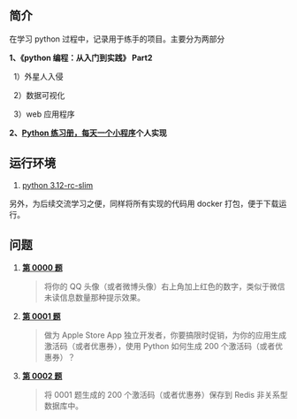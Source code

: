 <!-- @format -->

## 简介

在学习 python 过程中，记录用于练手的项目。主要分为两部分

**1、《python 编程：从入门到实践》 Part2**

&nbsp;&nbsp;1）外星人入侵

&nbsp;&nbsp;2）数据可视化

&nbsp;&nbsp;3）web 应用程序

**2、[Python 练习册，每天一个小程序][pythond-examples]个人实现**

## 运行环境

1. [python 3.12-rc-slim](https://hub.docker.com/layers/library/python/3.12-rc-slim/images/sha256-9393b50e405b1717c79ea433339cb19b2b10d81d3b8dad18576b5b1818ab2853?context=explore)

另外，为后续交流学习之便，同样将所有实现的代码用 docker 打包，便于下载运行。

## 问题

1. **[第 0000 题][q0]**
   > 将你的 QQ 头像（或者微博头像）右上角加上红色的数字，类似于微信未读信息数量那种提示效果。
2. **[第 0001 题][q1]**
   > 做为 Apple Store App 独立开发者，你要搞限时促销，为你的应用生成激活码（或者优惠券），使用 Python 如何生成 200 个激活码（或者优惠券）？
3. **[第 0002 题][q2]**
   > 将 0001 题生成的 200 个激活码（或者优惠券）保存到 Redis 非关系型数据库中。

[python 3.10.5]: https://www.python.org/downloads/release/python-3105/
[pythond-examples]: https://github.com/Yixiaohan/show-me-the-code
[q0]: ./demo00/readme.md
[q1]: ./demo01/readme.md
[q2]: ./demo02/readme.md
